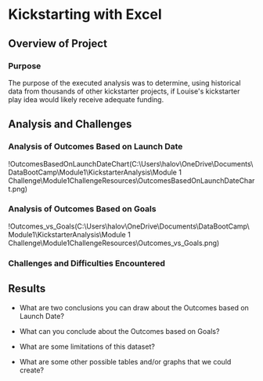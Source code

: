 # Kickstarting with Excel

## Overview of Project

### Purpose
The purpose of the executed analysis was to determine, using historical data from thousands of other kickstarter projects, if Louise's kickstarter play idea would likely receive adequate funding.
## Analysis and Challenges

### Analysis of Outcomes Based on Launch Date
!OutcomesBasedOnLaunchDateChart(C:\Users\halov\OneDrive\Documents\DataBootCamp\Module1\KickstarterAnalysis\Module 1 Challenge\Module1ChallengeResources\OutcomesBasedOnLaunchDateChart.png)
### Analysis of Outcomes Based on Goals
!Outcomes_vs_Goals(C:\Users\halov\OneDrive\Documents\DataBootCamp\Module1\KickstarterAnalysis\Module 1 Challenge\Module1ChallengeResources\Outcomes_vs_Goals.png)
### Challenges and Difficulties Encountered

## Results

- What are two conclusions you can draw about the Outcomes based on Launch Date?

- What can you conclude about the Outcomes based on Goals?

- What are some limitations of this dataset?

- What are some other possible tables and/or graphs that we could create?
